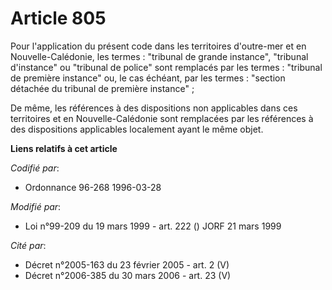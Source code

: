 # Article 805

Pour l'application du présent code dans les territoires d'outre-mer et en Nouvelle-Calédonie, les termes : "tribunal de
grande instance", "tribunal d'instance" ou "tribunal de police" sont remplacés par les termes : "tribunal de première
instance" ou, le cas échéant, par les termes : "section détachée du tribunal de première instance" ;

De même, les références à des dispositions non applicables dans ces territoires et en Nouvelle-Calédonie sont remplacées par
les références à des dispositions applicables localement ayant le même objet.

**Liens relatifs à cet article**

_Codifié par_:

  - Ordonnance 96-268 1996-03-28

_Modifié par_:

  - Loi n°99-209 du 19 mars 1999 - art. 222 () JORF 21 mars 1999

_Cité par_:

  - Décret n°2005-163 du 23 février 2005 - art. 2 (V)
  - Décret n°2006-385 du 30 mars 2006 - art. 23 (V)
